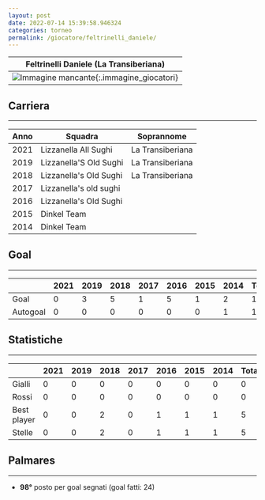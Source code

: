 ```yaml
---
layout: post
date: 2022-07-14 15:39:58.946324
categories: torneo
permalink: /giocatore/feltrinelli_daniele/
---
```

<link rel='stylesheets' href='./../assets/giocatori.css'>

| Feltrinelli Daniele (La Transiberiana) |
|:-----:|
| ![Immagine mancante]('./../../assets/giocatori/feltrinelli_daniele.png){:.immagine_giocatori} |


## Carriera
----

|Anno|Squadra|Soprannome|
|:---:|---|---|
|2021|Lizzanella All Sughi|La Transiberiana|
|2019|Lizzanella'S Old Sughi|La Transiberiana|
|2018|Lizzanella's Old Sughi|La Transiberiana|
|2017|Lizzanella's old sughi||
|2016|Lizzanella's Old Sughi||
|2015|Dinkel Team||
|2014|Dinkel Team||


## Goal
----

| |2021|2019|2018|2017|2016|2015|2014| Totale |
|---|---|---|---|---|---|---|---|---|
|Goal|0|3|5|1|5|1|2|17|
|Autogoal|0|0|0|0|0|0|1|1|


## Statistiche
----

| |2021|2019|2018|2017|2016|2015|2014| Totale |
|---|---|---|---|---|---|---|---|---|
|Gialli|0|0|0|0|0|0|0|0|
|Rossi|0|0|0|0|0|0|0|0|
|Best player|0|0|2|0|1|1|1|5|
|Stelle|0|0|2|0|1|1|1|5|


## Palmares
----

- **98°** posto per goal segnati (goal fatti: 24)
